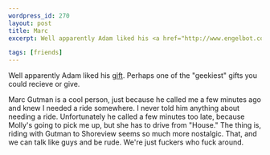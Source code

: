 ```yaml
--- 
wordpress_id: 270
layout: post
title: Marc
excerpt: Well apparently Adam liked his <a href="http://www.engelbot.com">gift</a>.  Perhaps one of the "geekiest" gifts you could recieve or give.<p>Marc Gutman is a cool person, just because he called me a few minutes ago and knew I needed a ride somewhere.  I never told him anything about needing a ride.  Unfortunately he called a few minutes too late, because Molly's going to pick me up, but she has to drive from "House."  The thing is, riding with Gutman to Shoreview seems so much more nostalgic.  That, and we can talk like guys and be rude.  We're just fuckers who fuck around.

tags: [friends]
---
```


Well apparently Adam liked his <a href="http://www.engelbot.com">gift</a>.  Perhaps one of the "geekiest" gifts you could recieve or give.<p>Marc Gutman is a cool person, just because he called me a few minutes ago and knew I needed a ride somewhere.  I never told him anything about needing a ride.  Unfortunately he called a few minutes too late, because Molly's going to pick me up, but she has to drive from "House."  The thing is, riding with Gutman to Shoreview seems so much more nostalgic.  That, and we can talk like guys and be rude.  We're just fuckers who fuck around.
